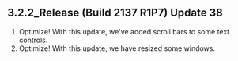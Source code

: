 ## 3.2.2_Release (Build 2137 R1P7) Update 38  
1. Optimize! With this update, we've added scroll bars to some text controls.
2. Optimize! With this update, we have resized some windows.
